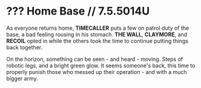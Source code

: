 # ??? Home Base // 7.5.5014U

As everyone returns home, **TIMECALLER** puts a few on patrol duty of the base, a bad feeling rousing in his stomach. **THE WALL**, **CLAYMORE**, and **RECOIL** opted in while the others took the time to continue putting things back together.

On the horizon, something can be seen - and heard - moving. Steps of robotic legs, and a bright green glow. It seems someone's back, this time to properly punish those who messed up their operation - and with a much bigger army.